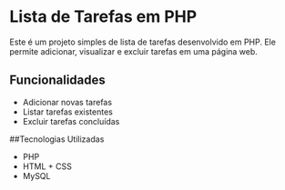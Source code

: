 # Lista de Tarefas em PHP

Este é um projeto simples de lista de tarefas desenvolvido em PHP. Ele permite adicionar, visualizar e excluir tarefas em uma página web.

## Funcionalidades

- Adicionar novas tarefas
- Listar tarefas existentes
- Excluir tarefas concluídas

##Tecnologias Utilizadas

- PHP
- HTML + CSS
- MySQL 


